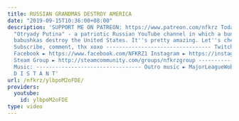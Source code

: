 ```yaml
---
title: RUSSIAN GRANDMAS DESTROY AMERICA
date: "2019-09-15T10:36:00+08:00"
description: 'SUPPORT ME ON PATREON: https://www.patreon.com/nfkrz Today we look at
  "Otryady Putina" - a patriotic Russian YouTube channel in which a bunch of Russian
  babushkas destroy the United States. It''s pretty amazing. Let''s check it out.
  Subscribe, comment, thx xoxo --------------------------------- Twitch ► http://www.twitch.tv/nfkrz
  Facebook ► https://www.facebook.com/NFKRZ1 Instagram ► https://instagram.com/roman_nfkrz/
  Steam Group ► http://steamcommunity.com/groups/nfkrzgroup ---------------------------------
  Music: --------------------------------- Outro music ► MajorLeagueWobs/Holder -
  D I S T A N T'
url: /nfkrz/ylbpoM2oFDE/
providers:
  youtube:
    id: ylbpoM2oFDE
type: video
---
```

